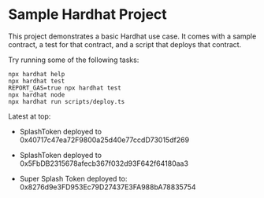 # Sample Hardhat Project

This project demonstrates a basic Hardhat use case. It comes with a sample contract, a test for that contract, and a script that deploys that contract.

Try running some of the following tasks:

```shell
npx hardhat help
npx hardhat test
REPORT_GAS=true npx hardhat test
npx hardhat node
npx hardhat run scripts/deploy.ts
```

<!-- Local -->

Latest at top:

- SplashToken deployed to 0x40717c47ea72F9800a25d40e77ccdD73015df269
- SplashToken deployed to 0x5FbDB2315678afecb367f032d93F642f64180aa3

- Super Splash Token deployed to: 0x8276d9e3FD953Ec79D27437E3FA988bA78835754
